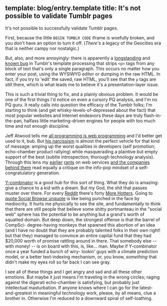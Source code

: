 template: blog/entry.template
title: It's not possible to validate Tumblr pages
---

It's not possible to successfully validate Tumblr pages.

First, because the little `BEGIN TUMBLR CODE` iframe is woefully broken, and you
don't have an option to turn it off. (*There's* a legacy of the Geocities era
that is neither campy nor nostalgic.)

But, also, and more annoyingly: there is apparently a
[longstanding](http://getsatisfaction.com/tumblr/topics/why_does_tumblr_strip_p_tags_from_posts)
and
[known bug](http://blog.gesteves.com/post/64395827/tumblr-annoyance)
in Tumblr's template processing that strips `<p>` tags from any block of text
that's only a single paragraph. This occurs no matter how you enter your post,
using the WYSIWYG editor or dumping in the raw HTML. In fact, if you try to
'edit' the saved, raw HTML, you'll see that the `p` tags are still there, which
is what leads me to believe it's a presentation-layer issue.

This is such a trivial thing to fix, and a plainly obvious problem. It would be
one of the first things I'd notice on even a cursory PQ analysis, and I'm no PQ
guru. It really calls into question the efficacy of the Tumblr folks; I'm
starting to think (and get whisky-levels-of-depressed about the fact) that most
popular websites and Internet endeavors these days are truly flash-in-the-pan,
halfass little marketing-driven engines for people with too much time and not
enough discipline.

Jeff Atwood tells me
[all programming is web programming](http://www.codinghorror.com/blog/archives/001296.html)
and I'd better get used to it, bub. But
[his narcissism](http://www.codinghorror.com/blog/archives/001298.html)
is almost the perfect vehicle for that kind of message: amping up the worst
qualities in developers (self promotion; echo-chamber product rallying) while
masquerading a plaintive but empty support of the best (subtle introspection;
thorough technology analysis). Through this lens my
[earlier](http://bourgon.org/2009/2/9)
[rants](http://bourgon.org/2009/2/24)
on web services
[and the companies behind them](http://bourgon.org/2009/3/22)
read equally a critique on the info-pop mindset of a self-congratulatory
generation.

[Y-combinator](http://www.ycombinator.com)
is a good hub for this sort of thing. What they do is amazing: give a chance to
a kid with a dream. But my God, the shit that passes muster over there. For
every
[Reddit](http://www.reddit.com)
there's forty
[More Hotters](http://morehotter.com/).
Going to
[quote Social Browse unquote](http://socialbrowse.com)
is like being punched in the face by mediocrity. It hurts me physically to see
the site, and fundamentally to think that there are still people that believe
some shitty portmanteau in the "social web" sphere has the potential to be
anything but a grand's worth of squatted domain. But deep down, the strongest
offense is that the barrel of CompSci- degree-having monkeys that spawned this
abortion of an idea (and I have no doubt that they are probably talented folks
in their own right! but that they) managed to convince an entire capital fund
that they had $20,000 worth of promise rattling around in there. That somebody
else -- with money! -- is on board with this, is, like... man. Maybe if
Y-combinator once a year funded a bunch of wiry- lookin' guys with a climate
prediction model, or a better text-indexing mechanism, or, you know, *something*
that didn't make my eyes roll so far back I can see gray.

I see all of these things and I get angry and sad and all these other emotions.
But maybe it just means I'm traveling in the wrong circles; raging against the
digerati echo-chamber is satisfying, but probably just intellectual
masturbation. If anyone knows where I can go for the latest-and-greatest in
meaningful technology work, please, by all means, clue a brother in. Otherwise
I'm reduced to a downward spiral of self-loathing.

